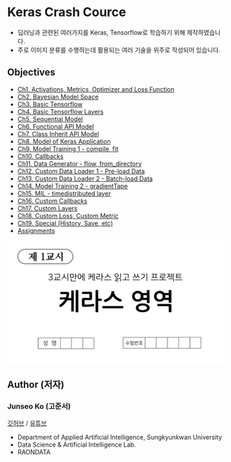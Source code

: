 # Keras Crash Cource
* 딥러닝과 관련된 여러가지를 Keras, Tensorflow로 학습하기 위해 제작하였습니다.
* 주로 이미지 분류를 수행하는데 활용되는 여러 기술을 위주로 작성되어 있습니다.

## Objectives
* [Ch1. Activations, Metrics, Optimizer and Loss Function](https://github.com/KorKite/study-keras-basic/blob/main/contents/ch1)
* [Ch2. Bayesian Model Space](https://github.com/KorKite/study-keras-basic/blob/main/contents/ch2)
* [Ch3. Basic Tensorflow](https://github.com/KorKite/study-keras-basic/tree/main/contents/ch3)
* [Ch4. Basic Tensorflow Layers](https://github.com/KorKite/study-keras-basic/tree/main/contents/ch4)
* [Ch5. Sequential Model](https://github.com/KorKite/study-keras-basic/tree/main/contents/ch5)
* [Ch6. Functional API Model](https://github.com/KorKite/study-keras-basic/tree/main/contents/ch6)
* [Ch7. Class Inherit API Model](https://github.com/KorKite/study-keras-basic/tree/main/contents/ch7)
* [Ch8. Model of Keras Application](https://github.com/KorKite/study-keras-basic/tree/main/contents/ch8)
* [Ch9. Model Training 1 - compile, fit](https://github.com/KorKite/study-keras-basic/tree/main/contents/ch9)
* [Ch10. Callbacks](https://github.com/KorKite/study-keras-basic/tree/main/contents/ch10)
* [Ch11. Data Generator - flow, from_directory](https://github.com/KorKite/study-keras-basic/tree/main/contents/ch11)
* [Ch12. Custom Data Loader 1 - Pre-load Data](https://github.com/KorKite/study-keras-basic/tree/main/contents/ch12)
* [Ch13. Custom Data Loader 2 - Batch-load Data](https://github.com/KorKite/study-keras-basic/tree/main/contents/ch13)
* [Ch14. Model Training 2 - gradientTape](https://github.com/KorKite/study-keras-basic/tree/main/contents/ch14)
* [Ch15. MIL - timedistributed layer](https://github.com/KorKite/study-keras-basic/tree/main/contents/ch15)
* [Ch16. Custom Callbacks](https://github.com/KorKite/study-keras-basic/tree/main/contents/ch16)
* [Ch17. Custom Layers](https://github.com/KorKite/study-keras-basic/tree/main/contents/ch17)
* [Ch18. Custom Loss, Custom Metric](https://github.com/KorKite/study-keras-basic/tree/main/contents/ch18)
* [Ch19. Special (History, Save, etc)](https://github.com/KorKite/study-keras-basic/tree/main/contents/ch19)
* [Assignments](https://github.com/KorKite/study-keras-basic/blob/main/contents/assignment.md)
<img src="figures/thumnail.png" width=500>


## Author (저자)
### Junseo Ko (고준서)
[깃허브](https://github.com/KorKite) / [유튜브](https://www.youtube.com/channel/UCCaunu3Cv09ZCDxU13Gx3Hg)
* Department of Applied Artificial Intelligence, Sungkyunkwan University
* Data Science & Artificial Intelligence Lab.
* RAONDATA


